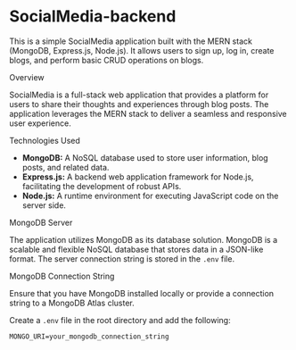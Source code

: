 # SocialMedia-backend

This is a simple SocialMedia application built with the MERN stack (MongoDB, Express.js, Node.js). It allows users to sign up, log in, create blogs, and perform basic CRUD operations on blogs.

Overview

SocialMedia is a full-stack web application that provides a platform for users to share their thoughts and experiences through blog posts. The application leverages the MERN stack to deliver a seamless and responsive user experience.

Technologies Used

- **MongoDB:** A NoSQL database used to store user information, blog posts, and related data.
- **Express.js:** A backend web application framework for Node.js, facilitating the development of robust APIs.
- **Node.js:** A runtime environment for executing JavaScript code on the server side.

MongoDB Server

The application utilizes MongoDB as its database solution. MongoDB is a scalable and flexible NoSQL database that stores data in a JSON-like format. The server connection string is stored in the `.env` file.

MongoDB Connection String

Ensure that you have MongoDB installed locally or provide a connection string to a MongoDB Atlas cluster.

Create a `.env` file in the root directory and add the following:

```env
MONGO_URI=your_mongodb_connection_string

